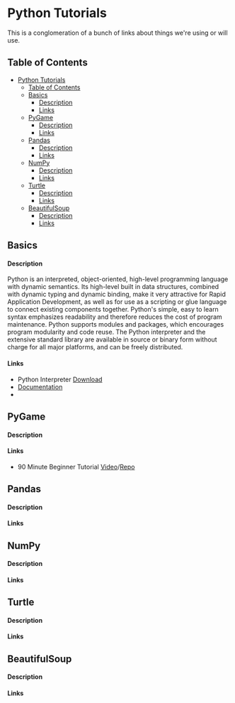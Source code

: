 # Python Tutorials
This is a conglomeration of a bunch of links about things we're using or will use.


## Table of Contents 
- [Python Tutorials](#python-tutorials)
  - [Table of Contents](#table-of-contents)
  - [Basics](#basics)
      - [Description](#description)
      - [Links](#links)
  - [PyGame](#pygame)
      - [Description](#description-1)
      - [Links](#links-1)
  - [Pandas](#pandas)
      - [Description](#description-2)
      - [Links](#links-2)
  - [NumPy](#numpy)
      - [Description](#description-3)
      - [Links](#links-3)
  - [Turtle](#turtle)
      - [Description](#description-4)
      - [Links](#links-4)
  - [BeautifulSoup](#beautifulsoup)
      - [Description](#description-5)
      - [Links](#links-5)




## Basics
#### Description
Python is an interpreted, object-oriented, high-level programming language with dynamic semantics. Its high-level built in data structures, combined with dynamic typing and dynamic binding, make it very attractive for Rapid Application Development, as well as for use as a scripting or glue language to connect existing components together. Python's simple, easy to learn syntax emphasizes readability and therefore reduces the cost of program maintenance. Python supports modules and packages, which encourages program modularity and code reuse. The Python interpreter and the extensive standard library are available in source or binary form without charge for all major platforms, and can be freely distributed.
#### Links
- Python Interpreter [Download](https://www.python.org/downloads/)
- [Documentation](https://docs.python.org/)
- 

## PyGame
#### Description
#### Links
- 90 Minute Beginner Tutorial [Video](https://www.youtube.com/watch?v=jO6qQDNa2UY)/[Repo](https://github.com/techwithtim/PygameForBeginners.git)

## Pandas
#### Description
#### Links

## NumPy
#### Description
#### Links

## Turtle
#### Description
#### Links

## BeautifulSoup
#### Description
#### Links
